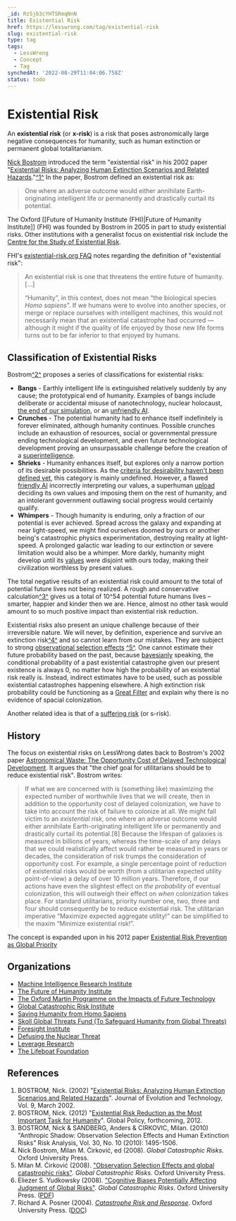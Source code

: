 ```yaml
---
_id: Rz5jb3cYHTSRmqNnN
title: Existential Risk
href: https://lesswrong.com/tag/existential-risk
slug: existential-risk
type: tag
tags:
  - LessWrong
  - Concept
  - Tag
synchedAt: '2022-08-29T11:04:06.758Z'
status: todo
---
```


# Existential Risk

An **existential risk** (or **x-risk**) is a risk that poses astronomically large negative consequences for humanity, such as human extinction or permanent global totalitarianism.

[Nick Bostrom](https://lessestwrong.com/tag/nick-bostrom) introduced the term "existential risk" in his 2002 paper "[Existential Risks: Analyzing Human Extinction Scenarios and Related Hazards](https://www.nickbostrom.com/existential/risks.pdf)."[^1^](https://lessestwrong.com/tag/existential-risk?revision=0.0.39#fn1) In the paper, Bostrom defined an existential risk as:

> One where an adverse outcome would either annihilate Earth-originating intelligent life or permanently and drastically curtail its potential.

The Oxford [[Future of Humanity Institute (FHI)|Future of Humanity Institute]] (FHI) was founded by Bostrom in 2005 in part to study existential risks. Other institutions with a generalist focus on existential risk include the [Centre for the Study of Existential Risk](https://www.cser.ac.uk/).

FHI's [existential-risk.org FAQ](https://www.existential-risk.org/faq.html) notes regarding the definition of "existential risk":

> An existential risk is one that threatens the entire future of humanity. \[…\]
>
> “Humanity”, in this context, does not mean “the biological species *Homo sapiens*”. If we humans were to evolve into another species, or merge or replace ourselves with intelligent machines, this would not necessarily mean that an existential catastrophe had occurred — although it might if the quality of life enjoyed by those new life forms turns out to be far inferior to that enjoyed by humans.

## Classification of Existential Risks

Bostrom[^2^](https://lessestwrong.com/tag/existential-risk?revision=0.0.39#fn2) proposes a series of classifications for existential risks:

- **Bangs** \- Earthly intelligent life is extinguished relatively suddenly by any cause; the prototypical end of humanity. Examples of bangs include deliberate or accidental misuse of nanotechnology, nuclear holocaust, [the end of our simulation](https://lessestwrong.com/tag/simulation-argument), or an [unfriendly AI](https://wiki.lesswrong.com/wiki/unfriendly_AI).
- **Crunches** \- The potential humanity had to enhance itself indefinitely is forever eliminated, although humanity continues. Possible crunches include an exhaustion of resources, social or governmental pressure ending technological development, and even future technological development proving an unsurpassable challenge before the creation of a [superintelligence](https://lessestwrong.com/tag/superintelligence).
- **Shrieks** \- Humanity enhances itself, but explores only a narrow portion of its desirable possibilities. As the [criteria for desirability haven't been defined yet](https://lessestwrong.com/tag/complexity-of-value), this category is mainly undefined. However, a flawed [friendly AI](https://wiki.lesswrong.com/wiki/friendly_AI) incorrectly interpreting our values, a superhuman [upload](https://wiki.lesswrong.com/wiki/WBE) deciding its own values and imposing them on the rest of humanity, and an intolerant government outlawing social progress would certainly qualify.
- **Whimpers** \- Though humanity is enduring, only a fraction of our potential is ever achieved. Spread across the galaxy and expanding at near light-speed, we might find ourselves doomed by ours or another being's catastrophic physics experimentation, destroying reality at light-speed. A prolonged galactic war leading to our extinction or severe limitation would also be a whimper. More darkly, humanity might develop until its [values](https://lessestwrong.com/tag/complexity-of-value) were disjoint with ours today, making their civilization worthless by present values.

The total negative results of an existential risk could amount to the total of potential future lives not being realized. A rough and conservative calculation[^3^](https://lessestwrong.com/tag/existential-risk?revision=0.0.39#fn3) gives us a total of 10^54 potential future humans lives – smarter, happier and kinder then we are. Hence, almost no other task would amount to so much positive impact than existential risk reduction.

Existential risks also present an unique challenge because of their irreversible nature. We will never, by definition, experience and survive an extinction risk[^4^](https://lessestwrong.com/tag/existential-risk?revision=0.0.39#fn4) and so cannot learn from our mistakes. They are subject to strong [observational selection effects](https://lessestwrong.com/tag/observation-selection-effect) [^5^](https://lessestwrong.com/tag/existential-risk?revision=0.0.39#fn5). One cannot estimate their future probability based on the past, because [bayesianly](https://lessestwrong.com/tag/bayesian-probability) speaking, the conditional probability of a past existential catastrophe given our present existence is always 0, no matter how high the probability of an existential risk really is. Instead, indirect estimates have to be used, such as possible existential catastrophes happening elsewhere. A high extinction risk probability could be functioning as a [Great Filter](https://lessestwrong.com/tag/great-filter) and explain why there is no evidence of spacial colonization.

Another related idea is that of a [suffering risk](https://lessestwrong.com/tag/risks-of-astronomical-suffering-s-risks) (or s-risk).

## History

The focus on existential risks on LessWrong dates back to Bostrom's 2002 paper [Astronomical Waste: The Opportunity Cost of Delayed Technological Development](https://www.nickbostrom.com/astronomical/waste.html). It argues that "the chief goal for utilitarians should be to reduce existential risk". Bostrom writes:

> If what we are concerned with is (something like) maximizing the expected number of worthwhile lives that we will create, then in addition to the opportunity cost of delayed colonization, we have to take into account the risk of failure to colonize at all. We might fall victim to an *existential risk*, one where an adverse outcome would either annihilate Earth-originating intelligent life or permanently and drastically curtail its potential.\[8\] Because the lifespan of galaxies is measured in billions of years, whereas the time-scale of any delays that we could realistically affect would rather be measured in years or decades, the consideration of risk trumps the consideration of opportunity cost. For example, a single percentage point of reduction of existential risks would be worth (from a utilitarian expected utility point-of-view) a delay of over 10 million years.
> Therefore, if our actions have even the slightest effect on *the probability* of eventual colonization, this will outweigh their effect on *when* colonization takes place. For standard utilitarians, priority number one, two, three and four should consequently be to reduce existential risk. The utilitarian imperative “Maximize expected aggregate utility!” can be simplified to the maxim “Minimize existential risk!”.

The concept is expanded upon in his 2012 paper [Existential Risk Prevention as Global Priority](https://www.existential-risk.org/concept.html)

## Organizations

- [Machine Intelligence Research Institute](http://intelligence.org/)
- [The Future of Humanity Institute](http://www.fhi.ox.ac.uk/)
- [The Oxford Martin Programme on the Impacts of Future Technology](http://www.futuretech.ox.ac.uk/)
- [Global Catastrophic Risk Institute](http://www.gcrinstitute.org/)
- [Saving Humanity from Homo Sapiens](http://shfhs.org/)
- [Skoll Global Threats Fund (To Safeguard Humanity from Global Threats)](http://www.skollglobalthreats.org/)
- [Foresight Institute](http://www.foresight.org/)
- [Defusing the Nuclear Threat](http://nuclearrisk.org/)
- [Leverage Research](http://www.leverageresearch.org/)
- [The Lifeboat Foundation](http://lifeboat.com/)
     

## References

1. BOSTROM, Nick. (2002) "[Existential Risks: Analyzing Human Extinction Scenarios and Related Hazards](http://www.nickbostrom.com/existential/risks.pdf)". Journal of Evolution and Technology, Vol. 9, March 2002.
2. BOSTROM, Nick. (2012) "[Existential Risk Reduction as the Most Important Task for Humanity](http://www.existential-risk.org/concept.pdf)". Global Policy, forthcoming, 2012.
3. BOSTROM, Nick & SANDBERG, Anders & CIRKOVIC, Milan. (2010) "Anthropic Shadow: Observation Selection Effects and Human Extinction Risks" Risk Analysis, Vol. 30, No. 10 (2010): 1495-1506.
4. Nick Bostrom, Milan M. Ćirković, ed (2008). *Global Catastrophic Risks*. Oxford University Press.
5. Milan M. Ćirković (2008). ["Observation Selection Effects and global catastrophic risks"](http://books.google.com/books?id=-Jxc88RuJhgC&lpg=PP1&pg=PA120#v=onepage&q=&f=false). *Global Catastrophic Risks*. Oxford University Press.
6. Eliezer S. Yudkowsky (2008). ["Cognitive Biases Potentially Affecting Judgment of Global Risks"](http://yudkowsky.net/rational/cognitive-biases). *Global Catastrophic Risks*. Oxford University Press. ([PDF](http://intelligence.org/files/CognitiveBiases.pdf))
7. Richard A. Posner (2004). [*Catastrophe Risk and Response*](http://books.google.ca/books?id=SDe59lXSrY8C). Oxford University Press. ([DOC](http://www.avturchin.narod.ru/posner.doc))
